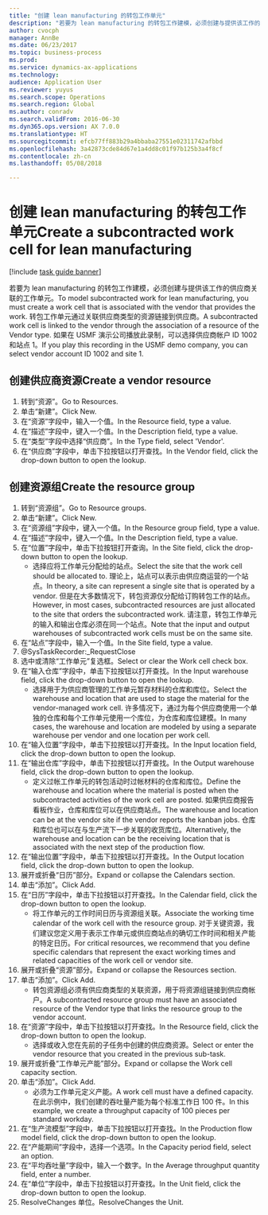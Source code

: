 ```yaml
--- 
title: "创建 lean manufacturing 的转包工作单元"
description: "若要为 lean manufacturing 的转包工作建模，必须创建与提供该工作的供应商关联的工作单元。"
author: cvocph
manager: AnnBe
ms.date: 06/23/2017
ms.topic: business-process
ms.prod: 
ms.service: dynamics-ax-applications
ms.technology: 
audience: Application User
ms.reviewer: yuyus
ms.search.scope: Operations
ms.search.region: Global
ms.author: conradv
ms.search.validFrom: 2016-06-30
ms.dyn365.ops.version: AX 7.0.0
ms.translationtype: HT
ms.sourcegitcommit: efcb77ff883b29a4bbaba27551e02311742afbbd
ms.openlocfilehash: 3a42873cde84d67e1a4dd8c01f97b125b3a4f8cf
ms.contentlocale: zh-cn
ms.lasthandoff: 05/08/2018

---
```

# <a name="create-a-subcontracted-work-cell-for-lean-manufacturing"></a><span data-ttu-id="029e5-103">创建 lean manufacturing 的转包工作单元</span><span class="sxs-lookup"><span data-stu-id="029e5-103">Create a subcontracted work cell for lean manufacturing</span></span>

[!include [task guide banner](../../includes/task-guide-banner.md)]

<span data-ttu-id="029e5-104">若要为 lean manufacturing 的转包工作建模，必须创建与提供该工作的供应商关联的工作单元。</span><span class="sxs-lookup"><span data-stu-id="029e5-104">To model subcontracted work for lean manufacturing, you must create a work cell that is associated with the vendor that provides the work.</span></span> <span data-ttu-id="029e5-105">转包工作单元通过关联供应商类型的资源链接到供应商。</span><span class="sxs-lookup"><span data-stu-id="029e5-105">A subcontracted work cell is linked to the vendor through the association of a resource of the Vendor type.</span></span> <span data-ttu-id="029e5-106">如果在 USMF 演示公司播放此录制，可以选择供应商帐户 ID 1002 和站点 1。</span><span class="sxs-lookup"><span data-stu-id="029e5-106">If you play this recording in the USMF demo company, you can select vendor account ID 1002 and site 1.</span></span>


## <a name="create-a-vendor-resource"></a><span data-ttu-id="029e5-107">创建供应商资源</span><span class="sxs-lookup"><span data-stu-id="029e5-107">Create a vendor resource</span></span>
1. <span data-ttu-id="029e5-108">转到“资源”。</span><span class="sxs-lookup"><span data-stu-id="029e5-108">Go to Resources.</span></span>
2. <span data-ttu-id="029e5-109">单击“新建”。</span><span class="sxs-lookup"><span data-stu-id="029e5-109">Click New.</span></span>
3. <span data-ttu-id="029e5-110">在“资源”字段中，输入一个值。</span><span class="sxs-lookup"><span data-stu-id="029e5-110">In the Resource field, type a value.</span></span>
4. <span data-ttu-id="029e5-111">在“描述”字段中，键入一个值。</span><span class="sxs-lookup"><span data-stu-id="029e5-111">In the Description field, type a value.</span></span>
5. <span data-ttu-id="029e5-112">在“类型”字段中选择“供应商”。</span><span class="sxs-lookup"><span data-stu-id="029e5-112">In the Type field, select 'Vendor'.</span></span>
6. <span data-ttu-id="029e5-113">在“供应商”字段中，单击下拉按钮以打开查找。</span><span class="sxs-lookup"><span data-stu-id="029e5-113">In the Vendor field, click the drop-down button to open the lookup.</span></span>

## <a name="create-the-resource-group"></a><span data-ttu-id="029e5-114">创建资源组</span><span class="sxs-lookup"><span data-stu-id="029e5-114">Create the resource group</span></span>
1. <span data-ttu-id="029e5-115">转到“资源组”。</span><span class="sxs-lookup"><span data-stu-id="029e5-115">Go to Resource groups.</span></span>
2. <span data-ttu-id="029e5-116">单击“新建”。</span><span class="sxs-lookup"><span data-stu-id="029e5-116">Click New.</span></span>
3. <span data-ttu-id="029e5-117">在“资源组”字段中，键入一个值。</span><span class="sxs-lookup"><span data-stu-id="029e5-117">In the Resource group field, type a value.</span></span>
4. <span data-ttu-id="029e5-118">在“描述”字段中，键入一个值。</span><span class="sxs-lookup"><span data-stu-id="029e5-118">In the Description field, type a value.</span></span>
5. <span data-ttu-id="029e5-119">在“位置”字段中，单击下拉按钮打开查询。</span><span class="sxs-lookup"><span data-stu-id="029e5-119">In the Site field, click the drop-down button to open the lookup.</span></span>
    * <span data-ttu-id="029e5-120">选择应将工作单元分配给的站点。</span><span class="sxs-lookup"><span data-stu-id="029e5-120">Select the site that the work cell should be allocated to.</span></span> <span data-ttu-id="029e5-121">理论上，站点可以表示由供应商运营的一个站点。</span><span class="sxs-lookup"><span data-stu-id="029e5-121">In theory, a site can represent a single site that is operated by a vendor.</span></span> <span data-ttu-id="029e5-122">但是在大多数情况下，转包资源仅分配给订购转包工作的站点。</span><span class="sxs-lookup"><span data-stu-id="029e5-122">However, in most cases, subcontracted resources are just allocated to the site that orders the subcontracted work.</span></span> <span data-ttu-id="029e5-123">请注意，转包工作单元的输入和输出仓库必须在同一个站点。</span><span class="sxs-lookup"><span data-stu-id="029e5-123">Note that the input and output warehouses of subcontracted work cells must be on the same site.</span></span>  
6. <span data-ttu-id="029e5-124">在“站点”字段中，输入一个值。</span><span class="sxs-lookup"><span data-stu-id="029e5-124">In the Site field, type a value.</span></span>
7. @SysTaskRecorder:_RequestClose
8. <span data-ttu-id="029e5-125">选中或清除“工作单元”复选框。</span><span class="sxs-lookup"><span data-stu-id="029e5-125">Select or clear the Work cell check box.</span></span>
9. <span data-ttu-id="029e5-126">在“输入仓库”字段中，单击下拉按钮以打开查找。</span><span class="sxs-lookup"><span data-stu-id="029e5-126">In the Input warehouse field, click the drop-down button to open the lookup.</span></span>
    * <span data-ttu-id="029e5-127">选择用于为供应商管理的工作单元暂存材料的仓库和库位。</span><span class="sxs-lookup"><span data-stu-id="029e5-127">Select the warehouse and location that are used to stage the material for the vendor-managed work cell.</span></span> <span data-ttu-id="029e5-128">许多情况下，通过为每个供应商使用一个单独的仓库和每个工作单元使用一个库位，为仓库和库位建模。</span><span class="sxs-lookup"><span data-stu-id="029e5-128">In many cases, the warehouse and location are modeled by using a separate warehouse per vendor and one location per work cell.</span></span>  
10. <span data-ttu-id="029e5-129">在“输入位置”字段中，单击下拉按钮以打开查找。</span><span class="sxs-lookup"><span data-stu-id="029e5-129">In the Input location field, click the drop-down button to open the lookup.</span></span>
11. <span data-ttu-id="029e5-130">在“输出仓库”字段中，单击下拉按钮以打开查找。</span><span class="sxs-lookup"><span data-stu-id="029e5-130">In the Output warehouse field, click the drop-down button to open the lookup.</span></span>
    * <span data-ttu-id="029e5-131">定义过帐工作单元的转包活动时过帐材料的仓库和库位。</span><span class="sxs-lookup"><span data-stu-id="029e5-131">Define the warehouse and location where the material is posted when the subcontracted activities of the work cell are posted.</span></span> <span data-ttu-id="029e5-132">如果供应商报告看板作业，仓库和库位可以在供应商站点。</span><span class="sxs-lookup"><span data-stu-id="029e5-132">The warehouse and location can be at the vendor site if the vendor reports the kanban jobs.</span></span> <span data-ttu-id="029e5-133">仓库和库位也可以在与生产流下一步关联的收货库位。</span><span class="sxs-lookup"><span data-stu-id="029e5-133">Alternatively, the warehouse and location can be the receiving location that is associated with the next step of the production flow.</span></span>  
12. <span data-ttu-id="029e5-134">在“输出位置”字段中，单击下拉按钮以打开查找。</span><span class="sxs-lookup"><span data-stu-id="029e5-134">In the Output location field, click the drop-down button to open the lookup.</span></span>
13. <span data-ttu-id="029e5-135">展开或折叠“日历”部分。</span><span class="sxs-lookup"><span data-stu-id="029e5-135">Expand or collapse the Calendars section.</span></span>
14. <span data-ttu-id="029e5-136">单击“添加”。</span><span class="sxs-lookup"><span data-stu-id="029e5-136">Click Add.</span></span>
15. <span data-ttu-id="029e5-137">在“日历”字段中，单击下拉按钮以打开查找。</span><span class="sxs-lookup"><span data-stu-id="029e5-137">In the Calendar field, click the drop-down button to open the lookup.</span></span>
    * <span data-ttu-id="029e5-138">将工作单元的工作时间日历与资源组关联。</span><span class="sxs-lookup"><span data-stu-id="029e5-138">Associate the working time calendar of the work cell with the resource group.</span></span> <span data-ttu-id="029e5-139">对于关键资源，我们建议您定义用于表示工作单元或供应商站点的确切工作时间和相关产能的特定日历。</span><span class="sxs-lookup"><span data-stu-id="029e5-139">For critical resources, we recommend that you define specific calendars that represent the exact working times and related capacities of the work cell or vendor site.</span></span>  
16. <span data-ttu-id="029e5-140">展开或折叠“资源”部分。</span><span class="sxs-lookup"><span data-stu-id="029e5-140">Expand or collapse the Resources section.</span></span>
17. <span data-ttu-id="029e5-141">单击“添加”。</span><span class="sxs-lookup"><span data-stu-id="029e5-141">Click Add.</span></span>
    * <span data-ttu-id="029e5-142">转包资源组必须有供应商类型的关联资源，用于将资源组链接到供应商帐户。</span><span class="sxs-lookup"><span data-stu-id="029e5-142">A subcontracted resource group must have an associated resource of the Vendor type that links the resource group to the vendor account.</span></span>  
18. <span data-ttu-id="029e5-143">在“资源”字段中，单击下拉按钮以打开查找。</span><span class="sxs-lookup"><span data-stu-id="029e5-143">In the Resource field, click the drop-down button to open the lookup.</span></span>
    * <span data-ttu-id="029e5-144">选择或收入您在先前的子任务中创建的供应商资源。</span><span class="sxs-lookup"><span data-stu-id="029e5-144">Select or enter the vendor resource that you created in the previous sub-task.</span></span>  
19. <span data-ttu-id="029e5-145">展开或折叠“工作单元产能”部分。</span><span class="sxs-lookup"><span data-stu-id="029e5-145">Expand or collapse the Work cell capacity section.</span></span>
20. <span data-ttu-id="029e5-146">单击“添加”。</span><span class="sxs-lookup"><span data-stu-id="029e5-146">Click Add.</span></span>
    * <span data-ttu-id="029e5-147">必须为工作单元定义产能。</span><span class="sxs-lookup"><span data-stu-id="029e5-147">A work cell must have a defined capacity.</span></span> <span data-ttu-id="029e5-148">在此示例中，我们创建的吞吐量产能为每个标准工作日 100 件。</span><span class="sxs-lookup"><span data-stu-id="029e5-148">In this example, we create a throughput capacity of 100 pieces per standard workday.</span></span>  
21. <span data-ttu-id="029e5-149">在“生产流模型”字段中，单击下拉按钮以打开查找。</span><span class="sxs-lookup"><span data-stu-id="029e5-149">In the Production flow model field, click the drop-down button to open the lookup.</span></span>
22. <span data-ttu-id="029e5-150">在“产能期间”字段中，选择一个选项。</span><span class="sxs-lookup"><span data-stu-id="029e5-150">In the Capacity period field, select an option.</span></span>
23. <span data-ttu-id="029e5-151">在“平均吞吐量”字段中，输入一个数字。</span><span class="sxs-lookup"><span data-stu-id="029e5-151">In the Average throughput quantity field, enter a number.</span></span>
24. <span data-ttu-id="029e5-152">在“单位”字段中，单击下拉按钮以打开查找。</span><span class="sxs-lookup"><span data-stu-id="029e5-152">In the Unit field, click the drop-down button to open the lookup.</span></span>
25. <span data-ttu-id="029e5-153">ResolveChanges 单位。</span><span class="sxs-lookup"><span data-stu-id="029e5-153">ResolveChanges the Unit.</span></span>



